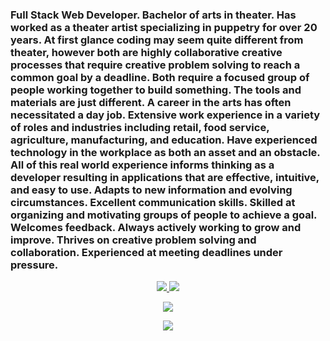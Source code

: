 ### Full Stack Web Developer. Bachelor of arts in theater. Has worked as a theater artist specializing in puppetry for over 20 years. At first glance coding may seem quite different from theater, however both are highly collaborative creative processes that require creative problem solving to reach a common goal by a deadline. Both require a focused group of people working together to build something. The tools and materials are just different. A career in the arts has often necessitated a day job. Extensive work experience in a variety of roles and industries including retail, food service, agriculture, manufacturing, and education. Have experienced technology in the workplace as both an asset and an obstacle. All of this real world experience informs thinking as a developer resulting in applications that are effective, intuitive, and easy to use. Adapts to new information and evolving circumstances. Excellent communication skills. Skilled at organizing and motivating groups of people to achieve a goal. Welcomes feedback. Always actively working to grow and improve. Thrives on creative problem solving and collaboration. Experienced at meeting deadlines under pressure. 

<p align="center">
  <a href="https://github-readme-stats.vercel.app">
    <img src="https://github-readme-stats.vercel.app/api/top-langs/?username=KLong75&theme=transparent" />
    <img src="https://github-readme-stats.vercel.app/api?username=KLong75&show_icons=true&theme=transparent" />
  </a>
</p>

<p align="center">
  <a href="https://skillicons.dev">
    <img src="https://skillicons.dev/icons?i=github,vscode,html,css,js,mongodb,express,react,nodejs,materialui" />
  </a>
</p>

<p align="center">
  <a href="https://komarev.com">
    <img src="https://komarev.com/ghpvc/?username=KLong75" />
  </a>
</p>

<!--
**KLong75/KLong75** is a ✨ _special_ ✨ repository because its `README.md` (this file) appears on your GitHub profile.

Here are some ideas to get you started:

- 🔭 I’m currently working on ...
- 🌱 I’m currently learning ...
- 👯 I’m looking to collaborate on ...
- 🤔 I’m looking for help with ...
- 💬 Ask me about ...
- 📫 How to reach me: ...
- 😄 Pronouns: ...
- ⚡ Fun fact: ...
![Your Repository's Stats](https://github-readme-stats.vercel.app/api/top-langs/?username=KLong75&theme=blue-green)
![Your Repository's Stats](https://github-readme-stats.vercel.app/api?username=KLong75&show_icons=true)
-->
